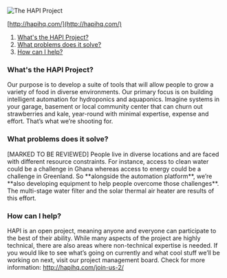 ![The HAPI Project](https://raw.githubusercontent.com/PedroSFreitas/hapi/dev/readme/hapi.png)

[http://hapihq.com/](http://hapihq.com/)

1. <a href="#whats">What's the HAPI Project?</a>
2. <a href="#problems">What problems does it solve?</a>
3. <a href="#helping">How can I help?</a>

<a name="whats" />
<h3>What's the HAPI Project?</h3>

Our purpose is to develop a suite of tools that will allow people to grow a variety of food in diverse environments. Our primary focus is on building intelligent automation for hydroponics and aquaponics. Imagine systems in your garage, basement or local community center that can churn out strawberries and kale, year-round with minimal expertise, expense and effort. That’s what we’re shooting for.</p>

<a name="problems" />
<h3>What problems does it solve?</h3>
[MARKED TO BE REVIEWED]
People live in diverse locations and are faced with different resource constraints. For instance, access to clean water could be a challenge in Ghana whereas access to energy could be a challenge in Greenland. So **alongside the automation platform**, we’re **also developing equipment to help people overcome those challenges**. The multi-stage water filter and the solar thermal air heater are results of this effort.  

<a name="helping" />
<h3>How can I help?</h3>

HAPI is an open project, meaning anyone and everyone can participate to the best of their ability. While many aspects of the project are highly technical, there are also areas where non-technical expertise is needed. If you would like to see what’s going on currently and what cool stuff we’ll be working on next, visit our project management board.
Check for more information: http://hapihq.com/join-us-2/
